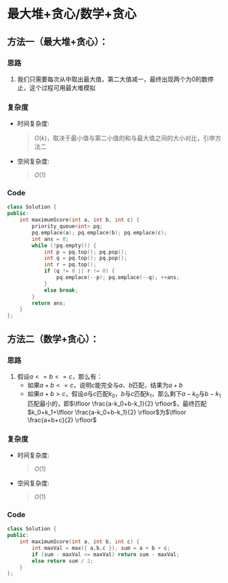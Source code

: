 # 最大堆+贪心/数学+贪心
## 方法一（最大堆+贪心）：
### 思路
1. 我们只需要每次从中取出最大值，第二大值减一，最终出现两个为$0$的数停止，这个过程可用最大堆模拟
### 复杂度
- 时间复杂度:
  > $O(k)$，取决于最小值与第二小值的和与最大值之间的大小对比，引申方法二
- 空间复杂度:
  > $O(1)$

### Code
```C++ []
class Solution {
public:
    int maximumScore(int a, int b, int c) {
        priority_queue<int> pq;
        pq.emplace(a); pq.emplace(b); pq.emplace(c);
        int ans = 0;
        while (!pq.empty()) {
            int p = pq.top(); pq.pop();
            int q = pq.top(); pq.pop();
            int r = pq.top();
            if (q != 0 || r != 0) {
                pq.emplace(--p); pq.emplace(--q); ++ans;
            }
            else break;
        }
        return ans;
    }
};
```

## 方法二（数学+贪心）：
### 思路
1. 假设$a<=b<=c$，那么有：
   - 如果$a+b<=c$，说明$c$能完全与$a、b$匹配，结果为$a+b$
   - 如果$a+b>c$，假设$a$与$c$匹配$k_0$，$b$与$c$匹配$k_1$，那么剩下$a-k_0$与$b-k_1$匹配最小的，即$\lfloor \frac{a-k_0+b-k_1}{2} \rfloor$，最终匹配$k_0+k_1+\lfloor \frac{a-k_0+b-k_1}{2} \rfloor$为$\lfloor \frac{a+b+c}{2} \rfloor$
### 复杂度
- 时间复杂度:
  > $O(1)$
- 空间复杂度:
  > $O(1)$

### Code
```C++ []
class Solution {
public:
    int maximumScore(int a, int b, int c) {
        int maxVal = max({ a,b,c }), sum = a + b + c;
        if (sum - maxVal <= maxVal) return sum - maxVal;
        else return sum / 2;
    }
};
```